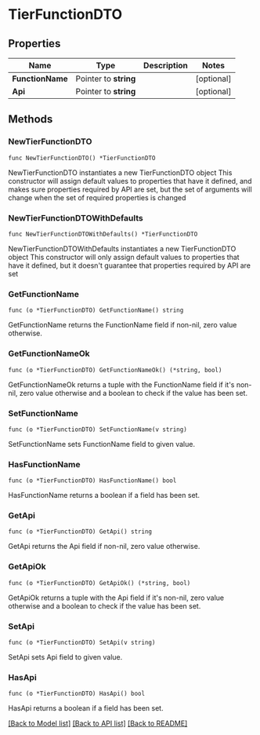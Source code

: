 # TierFunctionDTO

## Properties

Name | Type | Description | Notes
------------ | ------------- | ------------- | -------------
**FunctionName** | Pointer to **string** |  | [optional] 
**Api** | Pointer to **string** |  | [optional] 

## Methods

### NewTierFunctionDTO

`func NewTierFunctionDTO() *TierFunctionDTO`

NewTierFunctionDTO instantiates a new TierFunctionDTO object
This constructor will assign default values to properties that have it defined,
and makes sure properties required by API are set, but the set of arguments
will change when the set of required properties is changed

### NewTierFunctionDTOWithDefaults

`func NewTierFunctionDTOWithDefaults() *TierFunctionDTO`

NewTierFunctionDTOWithDefaults instantiates a new TierFunctionDTO object
This constructor will only assign default values to properties that have it defined,
but it doesn't guarantee that properties required by API are set

### GetFunctionName

`func (o *TierFunctionDTO) GetFunctionName() string`

GetFunctionName returns the FunctionName field if non-nil, zero value otherwise.

### GetFunctionNameOk

`func (o *TierFunctionDTO) GetFunctionNameOk() (*string, bool)`

GetFunctionNameOk returns a tuple with the FunctionName field if it's non-nil, zero value otherwise
and a boolean to check if the value has been set.

### SetFunctionName

`func (o *TierFunctionDTO) SetFunctionName(v string)`

SetFunctionName sets FunctionName field to given value.

### HasFunctionName

`func (o *TierFunctionDTO) HasFunctionName() bool`

HasFunctionName returns a boolean if a field has been set.

### GetApi

`func (o *TierFunctionDTO) GetApi() string`

GetApi returns the Api field if non-nil, zero value otherwise.

### GetApiOk

`func (o *TierFunctionDTO) GetApiOk() (*string, bool)`

GetApiOk returns a tuple with the Api field if it's non-nil, zero value otherwise
and a boolean to check if the value has been set.

### SetApi

`func (o *TierFunctionDTO) SetApi(v string)`

SetApi sets Api field to given value.

### HasApi

`func (o *TierFunctionDTO) HasApi() bool`

HasApi returns a boolean if a field has been set.


[[Back to Model list]](../README.md#documentation-for-models) [[Back to API list]](../README.md#documentation-for-api-endpoints) [[Back to README]](../README.md)



